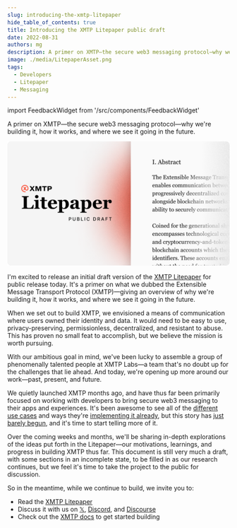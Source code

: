 ```yaml
---
slug: introducing-the-xmtp-litepaper
hide_table_of_contents: true
title: Introducing the XMTP Litepaper public draft
date: 2022-08-31
authors: mg
description: A primer on XMTP—the secure web3 messaging protocol—why we're building it, how it works, and where we see it going in the future.
image: ./media/LitepaperAsset.png
tags:
  - Developers
  - Litepaper
  - Messaging
---
```


import FeedbackWidget from '/src/components/FeedbackWidget'

A primer on XMTP—the secure web3 messaging protocol—why we're building it, how it works, and where we see it going in the future.

![litepaper card](./media/LitepaperAsset.png)

<!--truncate-->

I'm excited to release an initial draft version of the [XMTP Litepaper](https://github.com/xmtp/litepaper#readme) for public release today. It's a primer on what we dubbed the Extensible Message Transport Protocol (XMTP)—giving an overview of why we're building it, how it works, and where we see it going in the future.

When we set out to build XMTP, we envisioned a means of communication where users owned their identity and data. It would need to be easy to use, privacy-preserving, permissionless, decentralized, and resistant to abuse. This has proven no small feat to accomplish, but we believe the mission is worth pursuing.

With our ambitious goal in mind, we've been lucky to assemble a group of phenomenally talented people at XMTP Labs—a team that's no doubt up for the challenges that lie ahead. And today, we're opening up more around our work—past, present, and future.

We quietly launched XMTP months ago, and have thus far been primarily focused on working with developers to bring secure web3 messaging to their apps and experiences. It's been awesome to see all of the [different use cases](hack-fs-award-wrap/) and ways they're [implementing it already](project-spotlight-relay-receiver/), but this story has [just barely begun](truths-not-spoofs/), and it's time to start telling more of it.

Over the coming weeks and months, we'll be sharing in-depth explorations of the ideas put forth in the Litepaper—our motivations, learnings, and progress in building XMTP thus far. This document is still very much a draft, with some sections in an incomplete state, to be filled in as our research continues, but we feel it's time to take the project to the public for discussion.

So in the meantime, while we continue to build, we invite you to:

- Read the [XMTP Litepaper](https://github.com/xmtp/litepaper)
- Discuss it with us on [𝕏](https://x.com/xmtp_), [Discord](https://discord.gg/xmtp), and [Discourse](https://community.xmtp.org/)
- Check out the [XMTP docs](/docs/developer-quickstart) to get started building

<br/>
<FeedbackWidget />
